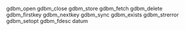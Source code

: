 gdbm_open
gdbm_close
gdbm_store
gdbm_fetch
gdbm_delete
gdbm_firstkey
gdbm_nextkey
gdbm_sync
gdbm_exists
gdbm_strerror
gdbm_setopt
gdbm_fdesc
datum